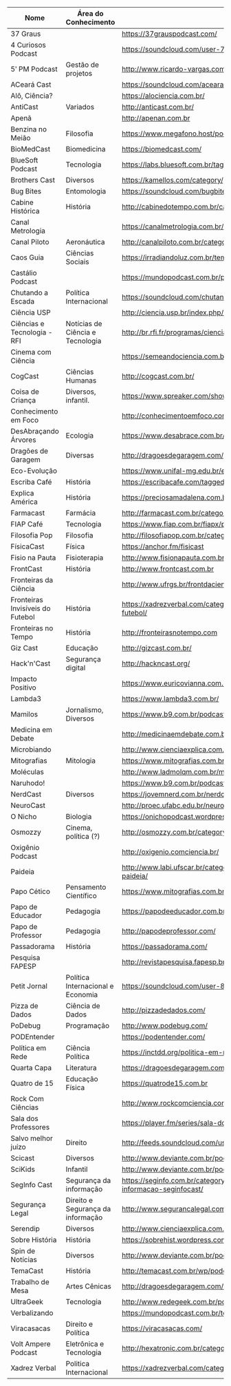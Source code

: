 | Nome                             | Área do Conhecimento              | Endereço                                                                                | Obs     |
|----------------------------------|-----------------------------------|-----------------------------------------------------------------------------------------|---------|
| 37 Graus                         |                                   | https://37grauspodcast.com/                                                             |         |
| 4 Curiosos Podcast               |                                   | https://soundcloud.com/user-766096508                                                   |         |
| 5ʹ PM Podcast                    | Gestão de projetos                | http://www.ricardo-vargas.com/pt/podcasts/                                              |         |
| ACeará Cast                      |                                   | https://soundcloud.com/acearacast                                                       |         |
| Alô, Ciência?                    |                                   | https://alociencia.com.br/                                                              |         |
| AntiCast                         | Variados                          | http://anticast.com.br/                                                                 |         |
| Apenã                            |                                   | http://apenan.com.br                                                                    |         |
| Benzina no Meião                 | Filosofia                         | https://www.megafono.host/podcast/benzina-no-meiao                                      |         |
| BioMedCast                       | Biomedicina                       | https://biomedcast.com/                                                                 |         |
| BlueSoft Podcast                 | Tecnologia                        | https://labs.bluesoft.com.br/tag/podcast/                                               | Inativo |
| Brothers Cast                    | Diversos                          | https://kamellos.com/category/podcast/                                                  |         |
| Bug Bites                        | Entomologia                       | https://soundcloud.com/bugbites                                                         |         |
| Cabine Histórica                 | História                          | http://cabinedotempo.com.br/category/cabine-historica/                                  |         |
| Canal Metrologia                 |                                   | https://canalmetrologia.com.br/                                                         |         |
| Canal Piloto                     | Aeronáutica                       | http://canalpiloto.com.br/category/cpcast/                                              |         |
| Caos Guia                        | Ciências Sociais                  | https://irradiandoluz.com.br/tema/podcast/caos/                                         |         |
| Castálio Podcast                 |                                   | https://mundopodcast.com.br/podprogramar/                                               |         |
| Chutando a Escada                | Política Internacional            | https://soundcloud.com/chutandoaescada                                                  |         |
| Ciência USP                      |                                   | http://ciencia.usp.br/index.php/category/podcast/                                       |         |
| Ciências e Tecnologia - RFI      | Notícias de Ciência e Tecnologia  | http://br.rfi.fr/programas/ciencia-e-tecnologia/                                        |         |
| Cinema com Ciência               |                                   | https://semeandociencia.com.br/cinema/                                                  |         |
| CogCast                          | Ciências Humanas                  | http://cogcast.com.br/                                                                  | Inativo |
| Coisa de Criança                 | Diversos, infantil.               | https://www.spreaker.com/show/3281728/episodes/feed                                     |         |
| Conhecimento em Foco             |                                   | http://conhecimentoemfoco.com.br/wp/                                                    | Inativo |
| DesAbraçando Árvores             | Ecologia                          | https://www.desabrace.com.br/                                                           |         |
| Dragões de Garagem               | Diversas                          | http://dragoesdegaragem.com/                                                            |         |
| Eco-Evolução                     |                                   | https://www.unifal-mg.edu.br/ecofrag/podcast-eco-evolucao/                              |         |
| Escriba Café                     | História                          | https://escribacafe.com/tagged/podcast                                                  |         |
| Explica América                  | História                          | https://preciosamadalena.com.br/category/podcast/explicamerica/                         |         |
| Farmacast                        | Farmácia                          | http://farmacast.com.br/category/podcast/                                               |         |
| FIAP Café                        | Tecnologia                        | https://www.fiap.com.br/fiapx/podcast                                                   | Inativo |
| Filosofia Pop                    | Filosofia                         | http://filosofiapop.com.br/category/podcast/                                            |         |
| FísicaCast                       | Física                            | https://anchor.fm/fisicast                                                              |         |
| Fisio na Pauta                   | Fisioterapia                      | http://www.fisionapauta.com.br/podcasts/                                                |         |
| FrontCast                        | História                          | http://www.frontcast.com.br                                                             |         |
| Fronteiras da Ciência            |                                   | http://www.ufrgs.br/frontdaciencia/                                                     |         |
| Fronteiras Invisíveis do Futebol | História                          | https://xadrezverbal.com/category/audio/podcast-fronteiras-invisiveis-do-futebol/       |         |
| Fronteiras no Tempo              | História                          | http://fronteirasnotempo.com                                                            |         |
| Giz Cast                         | Educação                          | http://gizcast.com.br/                                                                  |         |
| Hack'n'Cast                      | Segurança digital                 | http://hackncast.org/                                                                   |         |
| Impacto Positivo                 |                                   | https://www.euricovianna.com.br/podcast-impacto-positivo/                               |         |
| Lambda3                          |                                   | https://www.lambda3.com.br/                                                             |         |
| Mamilos                          | Jornalismo, Diversos              | https://www.b9.com.br/podcasts/mamilos/                                                 |         |
| Medicina em Debate               |                                   | http://medicinaemdebate.com.br/                                                         |         |
| Microbiando                      |                                   | http://www.cienciaexplica.com.br/category/podcast/microbiando/                          |         |
| Mitografias                      | Mitologia                         | https://www.mitografias.com.br/                                                         |         |
| Moléculas                        |                                   | http://www.ladmolqm.com.br/moleculas/                                                   |         |
| Naruhodo!                        |                                   | https://www.b9.com.br/podcasts/naruhodo/                                                |         |
| NerdCast                         | Diversos                          | https://jovemnerd.com.br/nerdcast/                                                      |         |
| NeuroCast                        |                                   | http://proec.ufabc.edu.br/neurocast/                                                    |         |
| O Nicho                          | Biologia                          | https://onichopodcast.wordpress.com/                                                    |         |
| Osmozzy                          | Cinema, política (?)              | http://osmozzy.com.br/category/podcast/                                                 | Inativo |
| Oxigênio Podcast                 |                                   | http://oxigenio.comciencia.br/                                                          |         |
| Paideia                          |                                   | http://www.labi.ufscar.br/category/conteudos/paideia-conteudos/podcast-paideia/         |         |
| Papo Cético                      | Pensamento Científico             | https://www.mitografias.com.br/category/podcast/papo-cetico/                            |         |
| Papo de Educador                 | Pedagogia                         | https://papodeeducador.com.br                                                           |         |
| Papo de Professor                | Pedagogia                         | http://papodeprofessor.com/                                                             |         |
| Passadorama                      | História                          | https://passadorama.com/                                                                |         |
| Pesquisa FAPESP                  |                                   | http://revistapesquisa.fapesp.br/multimidi/podcasts/                                    |         |
| Petit Jornal                     | Política Internacional e Economia | https://soundcloud.com/user-85387203                                                    |         |
| Pizza de Dados                   | Ciência de Dados                  | http://pizzadedados.com/                                                                |         |
| PoDebug                          | Programação                       | http://www.podebug.com/                                                                 |         |
| PODEntender                      |                                   | https://podentender.com/                                                                |         |
| Política em Rede                 | Ciência Política                  | https://inctdd.org/politica-em-rede/                                                    |         |
| Quarta Capa                      | Literatura                        | https://dragoesdegaragem.com/quartacapa/                                                |         |
| Quatro de 15                     | Educação Física                   | https://quatrode15.com.br                                                               |         |
| Rock Com Ciências                |                                   | http://www.rockcomciencia.com.br/                                                       |         |
| Sala dos Professores             |                                   | https://player.fm/series/sala-dos-professores                                           | Inativo |
| Salvo melhor juízo               | Direito                           | http://feeds.soundcloud.com/users/soundcloud:users:187785133/sounds.rss                 |         |
| Scicast                          | Diversos                          | http://www.deviante.com.br/podcasts/scicast/                                            |         |
| SciKids                          | Infantil                          | http://www.deviante.com.br/podcasts/scikids/                                            |         |
| SegInfo Cast                     | Segurança da informação           | https://seginfo.com.br/category/podcast-seguranca-tecnologia-da-informacao-seginfocast/ |         |
| Segurança Legal                  | Direito e Segurança da informação | http://www.segurancalegal.com/                                                          |         |
| Serendip                         | Diversos                          | http://www.cienciaexplica.com.br/category/podcast/serendip/                             |         |
| Sobre História                   | História                          | https://sobrehist.wordpress.com/                                                        |         |
| Spin de Notícias                 | Diversos                          | http://www.deviante.com.br/podcasts/spin/                                               |         |
| TemaCast                         | História                          | http://temacast.com.br/wp/podcasts/                                                     |         |
| Trabalho de Mesa                 | Artes Cênicas                     | http://dragoesdegaragem.com/trabalhodemesa/                                             |         |
| UltraGeek                        | Tecnologia                        | http://www.redegeek.com.br/podcast/                                                     |         |
| Verbalizando                     |                                   | https://mundopodcast.com.br/teiacast/educacao/verbalizando-podcast/                     |         |
| Viracasacas                      | Direito e Política                | https://viracasacas.com/                                                                |         |
| Volt Ampere Podcast              | Eletrônica e Tecnologia           | http://hexatronic.com.br/category/podcast/                                              |         |
| Xadrez Verbal                    | Politica Internacional            | https://xadrezverbal.com/category/audio/podcast-do-xadrez-verbal/                       |         |
